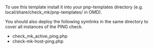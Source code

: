 To use this template install it into your pnp-templates directory 
(e.g. local/share/check_mk/pnp-templates/ in OMD).

You should also deploy the following symlinks in the same directory
to cover all instances of the PING check.

 * check_mk_active_ping.php
 * check-mk-host-ping.php

